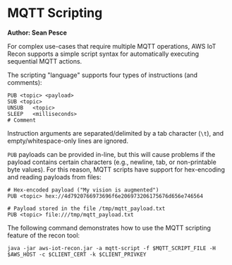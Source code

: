 # MQTT Scripting  

**Author: Sean Pesce**  

For complex use-cases that require multiple MQTT operations, AWS IoT Recon supports a simple script syntax for
automatically executing sequential MQTT actions.  

The scripting "language" supports four types of instructions (and comments):  

```
PUB	<topic>	<payload>
SUB	<topic>
UNSUB	<topic>
SLEEP	<milliseconds>
# Comment
```

Instruction arguments are separated/delimited by a tab character (`\t`), and empty/whitespace-only lines are ignored.  

`PUB` payloads can be provided in-line, but this will cause problems if the payload contains certain characters
(e.g., newline, tab, or non-printable byte values). For this reason, MQTT scripts have support for hex-encoding and
reading payloads from files:  

```
# Hex-encoded payload ("My vision is augmented")
PUB	<topic>	hex://4d7920766973696f6e206973206175676d656e746564

# Payload stored in the file /tmp/mqtt_payload.txt
PUB	<topic>	file:///tmp/mqtt_payload.txt
```

The following command demonstrates how to use the MQTT scripting feature of the recon tool:  

```
java -jar aws-iot-recon.jar -a mqtt-script -f $MQTT_SCRIPT_FILE -H $AWS_HOST -c $CLIENT_CERT -k $CLIENT_PRIVKEY
```


